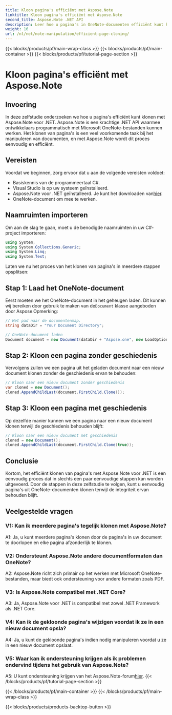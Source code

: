 ```yaml
---
title: Kloon pagina's efficiënt met Aspose.Note
linktitle: Kloon pagina's efficiënt met Aspose.Note
second_title: Aspose.Note .NET API
description: Leer hoe u pagina's in OneNote-documenten efficiënt kunt klonen met Aspose.Note voor .NET. Volg onze stap-voor-stap handleiding voor eenvoudige implementatie.
weight: 16
url: /nl/net/note-manipulation/efficient-page-cloning/
---
```


{{< blocks/products/pf/main-wrap-class >}}
{{< blocks/products/pf/main-container >}}
{{< blocks/products/pf/tutorial-page-section >}}

# Kloon pagina's efficiënt met Aspose.Note

## Invoering

In deze zelfstudie onderzoeken we hoe u pagina's efficiënt kunt klonen met Aspose.Note voor .NET. Aspose.Note is een krachtige .NET API waarmee ontwikkelaars programmatisch met Microsoft OneNote-bestanden kunnen werken. Het klonen van pagina's is een veel voorkomende taak bij het manipuleren van documenten, en met Aspose.Note wordt dit proces eenvoudig en efficiënt.

## Vereisten

Voordat we beginnen, zorg ervoor dat u aan de volgende vereisten voldoet:

- Basiskennis van de programmeertaal C#.
- Visual Studio is op uw systeem geïnstalleerd.
-  Aspose.Note voor .NET geïnstalleerd. Je kunt het downloaden van[hier](https://releases.aspose.com/note/net/).
- OneNote-document om mee te werken.

## Naamruimten importeren

Om aan de slag te gaan, moet u de benodigde naamruimten in uw C#-project importeren:

```csharp
using System;
using System.Collections.Generic;
using System.Linq;
using System.Text;
```

Laten we nu het proces van het klonen van pagina's in meerdere stappen opsplitsen:

## Stap 1: Laad het OneNote-document

 Eerst moeten we het OneNote-document in het geheugen laden. Dit kunnen wij bereiken door gebruik te maken van de`Document` klasse aangeboden door Aspose.Opmerking:

```csharp
// Het pad naar de documentenmap.
string dataDir = "Your Document Directory";

// OneNote-document laden
Document document = new Document(dataDir + "Aspose.one", new LoadOptions { LoadHistory = true });
```

## Stap 2: Kloon een pagina zonder geschiedenis

Vervolgens zullen we een pagina uit het geladen document naar een nieuw document klonen zonder de geschiedenis ervan te behouden:

```csharp
// Kloon naar een nieuw document zonder geschiedenis
var cloned = new Document();
cloned.AppendChildLast(document.FirstChild.Clone());
```

## Stap 3: Kloon een pagina met geschiedenis

Op dezelfde manier kunnen we een pagina naar een nieuw document klonen terwijl de geschiedenis behouden blijft:

```csharp
// Kloon naar een nieuw document met geschiedenis
cloned = new Document();
cloned.AppendChildLast(document.FirstChild.Clone(true));
```

## Conclusie

Kortom, het efficiënt klonen van pagina's met Aspose.Note voor .NET is een eenvoudig proces dat in slechts een paar eenvoudige stappen kan worden uitgevoerd. Door de stappen in deze zelfstudie te volgen, kunt u eenvoudig pagina's uit OneNote-documenten klonen terwijl de integriteit ervan behouden blijft.

## Veelgestelde vragen

### V1: Kan ik meerdere pagina's tegelijk klonen met Aspose.Note?

A1: Ja, u kunt meerdere pagina's klonen door de pagina's in uw document te doorlopen en elke pagina afzonderlijk te klonen.

### V2: Ondersteunt Aspose.Note andere documentformaten dan OneNote?

A2: Aspose.Note richt zich primair op het werken met Microsoft OneNote-bestanden, maar biedt ook ondersteuning voor andere formaten zoals PDF.

### V3: Is Aspose.Note compatibel met .NET Core?

A3: Ja, Aspose.Note voor .NET is compatibel met zowel .NET Framework als .NET Core.

### V4: Kan ik de gekloonde pagina's wijzigen voordat ik ze in een nieuw document opsla?

A4: Ja, u kunt de gekloonde pagina's indien nodig manipuleren voordat u ze in een nieuw document opslaat.

### V5: Waar kan ik ondersteuning krijgen als ik problemen ondervind tijdens het gebruik van Aspose.Note?

 A5: U kunt ondersteuning krijgen van het Aspose.Note-forum[hier](https://forum.aspose.com/c/note/28).
{{< /blocks/products/pf/tutorial-page-section >}}

{{< /blocks/products/pf/main-container >}}
{{< /blocks/products/pf/main-wrap-class >}}

{{< blocks/products/products-backtop-button >}}
